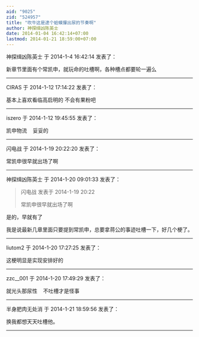 ```yaml
---
aid: "9025"
zid: "524957"
title: "吹牛这是逮个蛤蟆攥出尿的节奏啊"
author: 神探缉凶陈英士
date: 2014-01-04 16:42:14+07:00
lastmod: 2014-01-21 18:59:00+07:00
---
```


神探缉凶陈英士 于 2014-1-4 16:42:14 发表了：

新章节里面有个常凯申，就玩命的吐槽啊，各种槽点都要轮一遍么

---

CIRAS 于 2014-1-12 17:14:22 发表了：

基本上喜欢看临高启明的 不会有果粉吧

---

iszero 于 2014-1-12 19:45:55 发表了：

凯申物流    妥妥的

---

闪电战 于 2014-1-19 20:22:20 发表了：

常凯申很早就出场了啊

---

神探缉凶陈英士 于 2014-1-20 09:01:33 发表了：

> 闪电战 发表于 2014-1-19 20:22
>
> 常凯申很早就出场了啊

是的，早就有了

我是说最新几章里面只要提到常凯申，总要拿蒋公的事迹吐槽一下，好几个梗了。

---

liutom2 于 2014-1-20 17:27:25 发表了：

这梗明显是实现安排好的

---

zzc\_\_001 于 2014-1-20 17:49:29 发表了：

就光头那尿性    不吐槽才是怪事

---

半身肥肉无处消 于 2014-1-21 18:59:56 发表了：

换我都想天天吐槽他。

---
